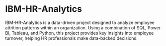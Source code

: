 # IBM-HR-Analytics
IBM-HR-Analytics is a data-driven project designed to analyze employee attrition patterns within an organization. Using a combination of SQL, Power BI, Tableau, and Python, this project provides key insights into employee turnover, helping HR professionals make data-backed decisions.

